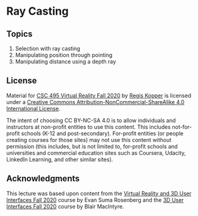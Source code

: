 # Ray Casting

## Topics

1. Selection with ray casting
2. Manipulating position through pointing
3. Manipulating distance using a depth ray

## License

Material for [CSC 495 Virtual Reality Fall 2020](https://github.com/csc495-vr-f2022/) by [Regis Kopper](https://regiskopper.com/) is licensed under a [Creative Commons Attribution-NonCommercial-ShareAlike 4.0 International License](http://creativecommons.org/licenses/by-nc-sa/4.0/).

The intent of choosing CC BY-NC-SA 4.0 is to allow individuals and instructors at non-profit entities to use this content.  This includes not-for-profit schools (K-12 and post-secondary). For-profit entities (or people creating courses for those sites) may not use this content without permission (this includes, but is not limited to, for-profit schools and universities and commercial education sites such as Coursera, Udacity, LinkedIn Learning, and other similar sites).   

## Acknowledgments

This lecture was based upon content from the [Virtual Reality and 3D User Interfaces Fall 2020](https://github.com/CSCI-5619-Fall-2020) course by Evan Suma Rosenberg and the [3D User Interfaces Fall 2020](https://github.blairmacintyre.me/3dui-class-f20) course by Blair MacIntyre.